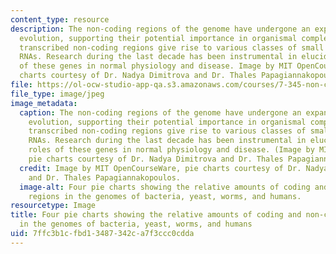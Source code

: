 ```yaml
---
content_type: resource
description: The non-coding regions of the genome have undergone an expansion throughout
  evolution, supporting their potential importance in organismal complexity. These
  transcribed non-coding regions give rise to various classes of small or long non-coding
  RNAs. Research during the last decade has been instrumental in elucidating the roles
  of these genes in normal physiology and disease. Image by MIT OpenCourseWare, pie
  charts courtesy of Dr. Nadya Dimitrova and Dr. Thales Papagiannakopoulos.
file: https://ol-ocw-studio-app-qa.s3.amazonaws.com/courses/7-345-non-coding-rnas-junk-or-critical-regulators-in-health-and-disease-spring-2012/7ffc3b1cfbd13487342ca7f3ccc0cdda_7-345s12-th.jpg
file_type: image/jpeg
image_metadata:
  caption: The non-coding regions of the genome have undergone an expansion throughout
    evolution, supporting their potential importance in organismal complexity. These
    transcribed non-coding regions give rise to various classes of small or long non-coding
    RNAs. Research during the last decade has been instrumental in elucidating the
    roles of these genes in normal physiology and disease. (Image by MIT OpenCourseWare,
    pie charts courtesy of Dr. Nadya Dimitrova and Dr. Thales Papagiannakopoulos.)
  credit: Image by MIT OpenCourseWare, pie charts courtesy of Dr. Nadya Dimitrova
    and Dr. Thales Papagiannakopoulos.
  image-alt: Four pie charts showing the relative amounts of coding and non-coding
    regions in the genomes of bacteria, yeast, worms, and humans.
resourcetype: Image
title: Four pie charts showing the relative amounts of coding and non-coding regions
  in the genomes of bacteria, yeast, worms, and humans
uid: 7ffc3b1c-fbd1-3487-342c-a7f3ccc0cdda
---
```

